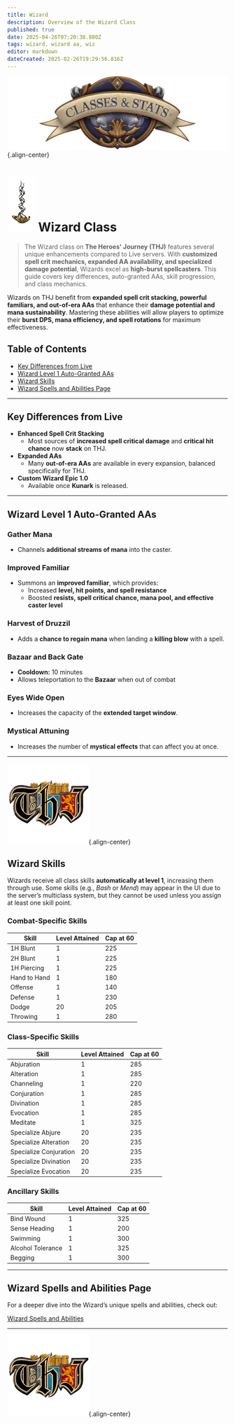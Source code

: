 ```yaml
---
title: Wizard
description: Overview of the Wizard Class
published: true
date: 2025-04-26T07:20:38.880Z
tags: wizard, wizard aa, wiz
editor: markdown
dateCreated: 2025-02-26T19:29:56.816Z
---
```


![statsandclasses.webp](/classes-and-abilities/statsandclasses.webp){.align-center}

# ![Wizard](/wizard.gif) Wizard Class 

> The Wizard class on **The Heroes' Journey (THJ)** features several unique enhancements compared to Live servers. With **customized spell crit mechanics, expanded AA availability, and specialized damage potential**, Wizards excel as **high-burst spellcasters**. This guide covers key differences, auto-granted AAs, skill progression, and class mechanics.

Wizards on THJ benefit from **expanded spell crit stacking, powerful familiars, and out-of-era AAs** that enhance their **damage potential and mana sustainability**. Mastering these abilities will allow players to optimize their **burst DPS, mana efficiency, and spell rotations** for maximum effectiveness.

## Table of Contents

- [Key Differences from Live](#key-differences-from-live)
- [Wizard Level 1 Auto-Granted AAs](#wizard-level-1-auto-granted-aas)
- [Wizard Skills](#wizard-skills)
- [Wizard Spells and Abilities Page](#wizard-spells-and-abilities-page)

---

## Key Differences from Live

- **Enhanced Spell Crit Stacking**  
  - Most sources of **increased spell critical damage** and **critical hit chance** now **stack** on THJ.
- **Expanded AAs**  
  - Many **out-of-era AAs** are available in every expansion, balanced specifically for THJ.
- **Custom Wizard Epic 1.0**  
  - Available once **Kunark** is released.

---

## Wizard Level 1 Auto-Granted AAs

### Gather Mana

- Channels **additional streams of mana** into the caster.

### Improved Familiar

- Summons an **improved familiar**, which provides:  
  - Increased **level, hit points, and spell resistance**  
  - Boosted **resists, spell critical chance, mana pool, and effective caster level**

### Harvest of Druzzil

- Adds a **chance to regain mana** when landing a **killing blow** with a spell.

### Bazaar and Back Gate

- **Cooldown:** 10 minutes  
- Allows teleportation to the **Bazaar** when out of combat

### Eyes Wide Open

- Increases the capacity of the **extended target window**.

### Mystical Attuning

- Increases the number of **mystical effects** that can affect you at once.

---

![pagebreak3.webp](/pagebreak3.webp){.align-center}

## Wizard Skills

Wizards receive all class skills **automatically at level 1**, increasing them through use. Some skills (e.g., *Bash* or *Mend*) may appear in the UI due to the server’s multiclass system, but they cannot be used unless you assign at least one skill point.

### Combat-Specific Skills

| Skill         | Level Attained | Cap at 60 |
|---------------|----------------|-----------|
| 1H Blunt      | 1              | 225       |
| 2H Blunt      | 1              | 225       |
| 1H Piercing   | 1              | 225       |
| Hand to Hand  | 1              | 180       |
| Offense       | 1              | 140       |
| Defense       | 1              | 230       |
| Dodge         | 20             | 205       |
| Throwing      | 1              | 280       |

### Class-Specific Skills

| Skill                 | Level Attained | Cap at 60 |
|-----------------------|----------------|-----------|
| Abjuration            | 1              | 285       |
| Alteration            | 1              | 285       |
| Channeling            | 1              | 220       |
| Conjuration           | 1              | 285       |
| Divination            | 1              | 285       |
| Evocation             | 1              | 285       |
| Meditate              | 1              | 325       |
| Specialize Abjure     | 20             | 235       |
| Specialize Alteration | 20             | 235       |
| Specialize Conjuration| 20             | 235       |
| Specialize Divination | 20             | 235       |
| Specialize Evocation  | 20             | 235       |

### Ancillary Skills

| Skill            | Level Attained | Cap at 60 |
|------------------|----------------|-----------|
| Bind Wound       | 1              | 325       |
| Sense Heading    | 1              | 200       |
| Swimming         | 1              | 300       |
| Alcohol Tolerance| 1              | 325       |
| Begging          | 1              | 300       |

---


## Wizard Spells and Abilities Page

For a deeper dive into the Wizard’s unique spells and abilities, check out:

[Wizard Spells and Abilities](/classes-and-abilities/spells-and-abilities/wiz)

---

![pagebreak2.webp](/pagebreak2.webp){.align-center}
